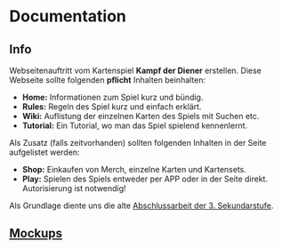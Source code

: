 # Documentation

## Info

Webseitenauftritt vom Kartenspiel **Kampf der Diener** erstellen.
Diese Webseite sollte folgenden **pflicht** Inhalten beinhalten:  

- **Home:** Informationen zum Spiel kurz und bündig.
- **Rules:** Regeln des Spiel kurz und einfach erklärt.
- **Wiki:** Auflistung der einzelnen Karten des Spiels mit Suchen etc.
- **Tutorial:** Ein Tutorial, wo man das Spiel spielend kennenlernt.

Als Zusatz (falls zeitvorhanden) sollten folgenden Inhalten in der Seite aufgelistet werden:

- **Shop:** Einkaufen von Merch, einzelne Karten und Kartensets.
- **Play:** Spielen des Spiels entweder per APP oder in der Seite direkt. Autorisierung ist notwendig!

Als Grundlage diente uns die alte [Abschlussarbeit der 3. Sekundarstufe](assets/old-project-2017.zip).

## [Mockups](mockups/mockups.md)
